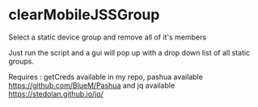 # clearMobileJSSGroup
Select a static device group and remove all of it's members

Just run the script and a gui will pop up with a drop down list of all static groups. 

Requires : getCreds available in my repo, pashua available https://github.com/BlueM/Pashua and jq available https://stedolan.github.io/jq/

